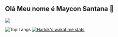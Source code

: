 ## Olá Meu nome é Maycon Santana 👋

<picture>
  <source
    srcset="https://github-readme-stats.vercel.app/api?username=Mjssantana&show_icons=true&theme=transparent&locale=pt-br&card_width=250px&custom_title=Estatisticas+de+MayconSantana"
    media="(prefers-color-scheme: dark)"
  />
  <img src="https://github-readme-stats.vercel.app/api?username=Mjssantana&show_icons=true" />
</picture>


![Top Langs](https://github-readme-stats.vercel.app/api/top-langs/?username=Mjssantana&hide_progress=true)
[![Harlok's wakatime stats](https://github-readme-stats.vercel.app/api/wakatime?username=Mjssantana)](https://github.com/anuraghazra/github-readme-stats)
